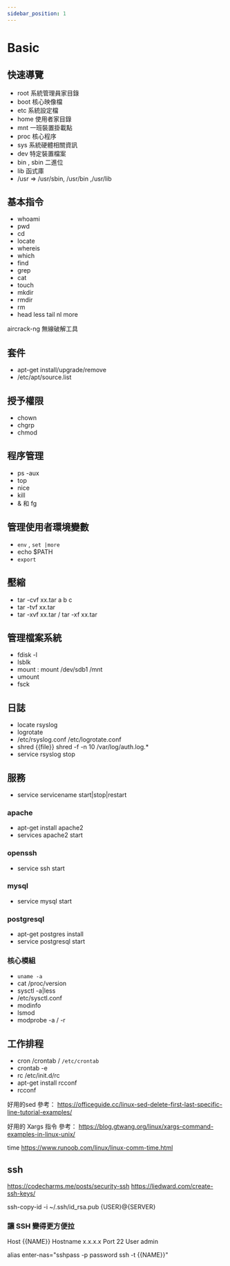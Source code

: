 ```yaml
---
sidebar_position: 1
---
```

# Basic
## 快速導覽
- root 系統管理員家目錄
- boot 核心映像檔
- etc 系統設定檔
- home 使用者家目錄
- mnt 一班裝置掛載點
- proc 核心程序
- sys 系統硬體相關資訊
- dev 特定裝置檔案
- bin , sbin 二進位
- lib 函式庫
- /usr => /usr/sbin, /usr/bin ,/usr/lib

## 基本指令
- whoami
- pwd
- cd
- locate
- whereis
- which
- find
- grep
- cat
- touch
- mkdir
- rmdir
- rm
- head less tail nl more

aircrack-ng 無線破解工具
## 套件
- apt-get install/upgrade/remove
- /etc/apt/source.list

## 授予權限
- chown
- chgrp
- chmod

## 程序管理
- ps -aux
- top
- nice
- kill
- & 和 fg


## 管理使用者環境變數
- `env` , `set |more`
- echo $PATH
- `export`



## 壓縮
- tar -cvf xx.tar a b c
- tar -tvf xx.tar
- tar -xvf xx.tar / tar -xf xx.tar

## 管理檔案系統
- fdisk -l
- lsblk
- mount : mount /dev/sdb1 /mnt
- umount
- fsck

## 日誌
- locate rsyslog
- logrotate
- /etc/rsyslog.conf /etc/logrotate.conf
- shred {{file}} shred -f -n 10 /var/log/auth.log.*
- service rsyslog stop

## 服務
- service servicename start|stop|restart

### apache
- apt-get install apache2
- services apache2 start

### openssh
- service ssh start

### mysql
- service mysql start

### postgresql
- apt-get postgres install
- service postgresql start

### 核心模組
- `uname -a`
- cat /proc/version
- sysctl -a|less
- /etc/sysctl.conf
- modinfo
- lsmod
- modprobe -a / -r

## 工作排程
- cron /crontab / `/etc/crontab`
- crontab -e
- rc /etc/init.d/rc
- apt-get install rcconf
- rcconf

好用的sed
參考： https://officeguide.cc/linux-sed-delete-first-last-specific-line-tutorial-examples/

好用的 Xargs 指令
參考： https://blog.gtwang.org/linux/xargs-command-examples-in-linux-unix/

time
https://www.runoob.com/linux/linux-comm-time.html

## ssh
https://codecharms.me/posts/security-ssh 
https://liedward.com/create-ssh-keys/ 

ssh-copy-id -i ~/.ssh/id_rsa.pub {USER}@{SERVER}

### 讓 SSH 變得更方便拉
Host             {{NAME}}
Hostname         x.x.x.x
Port             22
User             admin

alias enter-nas="sshpass -p password ssh -t {{NAME}}"
